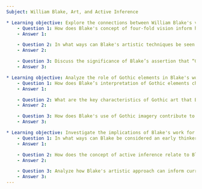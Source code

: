 ```yaml
---
Subject: William Blake, Art, and Active Inference

* Learning objective: Explore the connections between William Blake's views on art and mathematics.  
    - Question 1: How does Blake's concept of four-fold vision inform his approach to the relationship between art and mathematics?  
    - Answer 1:  

    - Question 2: In what ways can Blake's artistic techniques be seen as a precursor to modern mathematical concepts?  
    - Answer 2:  

    - Question 3: Discuss the significance of Blake’s assertion that “Gothic is living form” in the context of his mathematical perspective on art.  
    - Answer 3:  

* Learning objective: Analyze the role of Gothic elements in Blake's work and its implications for understanding his artistic vision.  
    - Question 1: How does Blake’s interpretation of Gothic elements challenge traditional views of art and architecture in his time?  
    - Answer 1:  

    - Question 2: What are the key characteristics of Gothic art that Blake incorporates into his own work, and how do they reflect his philosophical ideas?  
    - Answer 2:  

    - Question 3: How does Blake's use of Gothic imagery contribute to the themes of despair and individuality in his poetry?  
    - Answer 3:  

* Learning objective: Investigate the implications of Blake's work for contemporary discussions of cognition and active inference.  
    - Question 1: In what ways can Blake be considered an early thinker in cognitive science, particularly regarding his ideas on perception and self-awareness?  
    - Answer 1:  

    - Question 2: How does the concept of active inference relate to Blake's portrayal of the relationship between self and environment?  
    - Answer 2:  

    - Question 3: Analyze how Blake's artistic approach can inform current understandings of the mind-body connection in cognitive theory.  
    - Answer 3:  
---
```

